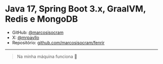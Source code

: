 # Java 17, Spring Boot 3.x, GraalVM, Redis e MongoDB

- GitHub: [@marcosisocram](https://github.com/marcosisocram)
- X: [@mrpavllo](https://x.com/mrpavllo)
- Repositório: [github.com/marcosisocram/fenrir](https://github.com/marcosisocram/fenrir)

----

> Na minha máquina funciona 🚀